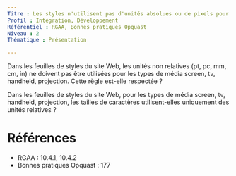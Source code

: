 ```yaml
---
Titre : Les styles n'utilisent pas d'unités absolues ou de pixels pour la taille de caractères.
Profil : Intégration, Développement
Référentiel : RGAA, Bonnes pratiques Opquast
Niveau : 2
Thématique : Présentation

---
```

Dans les feuilles de styles du site Web, les unités non relatives (pt, pc, mm, cm, in) ne doivent pas être utilisées pour les types de média screen, tv, handheld, projection. Cette règle est-elle respectée ?

Dans les feuilles de styles du site Web, pour les types de média screen, tv, handheld, projection, les tailles de caractères utilisent-elles uniquement des unités relatives ?

# Références

*   RGAA : 10.4.1, 10.4.2
*   Bonnes pratiques Opquast : 177